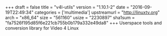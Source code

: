 +++
draft = false
title = "v4l-utils"
version = "1.10.1-2"
date = "2016-09-19T22:49:34"
categories = ['multimedia']
upstreamurl = "http://linuxtv.org"
arch = "x86_64"
size = "561160"
usize = "2230897"
sha1sum = "fa7526f195d85f6e221cb755b0b179a332e49da8"
+++
Userspace tools and conversion library for Video 4 Linux